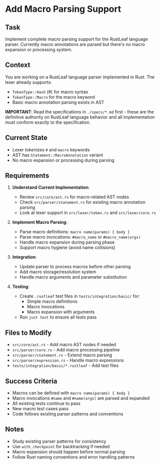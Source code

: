 # Add Macro Parsing Support

## Task
Implement complete macro parsing support for the RustLeaf language parser. Currently macro annotations are parsed but there's no macro expansion or processing system.

## Context
You are working on a RustLeaf language parser implemented in Rust. The lexer already supports:
- `TokenType::Hash` (#) for macro syntax  
- `TokenType::Macro` for the macro keyword
- Basic macro annotation parsing exists in AST

**IMPORTANT**: Read the specifications in `./specs/*.md` first - these are the definitive authority on RustLeaf language behavior and all implementation must conform exactly to the specification.

## Current State
- Lexer tokenizes `#` and `macro` keywords
- AST has `Statement::MacroAnnotation` variant
- No macro expansion or processing during parsing

## Requirements
1. **Understand Current Implementation**:
   - Review `src/core/ast.rs` for macro-related AST nodes
   - Check `src/parser/statement.rs` for existing macro annotation parsing
   - Look at lexer support in `src/lexer/token.rs` and `src/lexer/core.rs`

2. **Implement Macro Parsing**:
   - Parse macro definitions: `macro name(params) { body }`
   - Parse macro invocations: `#macro_name` or `#macro_name(args)`
   - Handle macro expansion during parsing phase
   - Support macro hygiene (avoid name collisions)

3. **Integration**:
   - Update parser to process macros before other parsing
   - Add macro storage/resolution system
   - Handle macro arguments and parameter substitution

4. **Testing**:
   - Create `.rustleaf` test files in `tests/integration/basic/` for:
     - Simple macro definitions
     - Macro invocations
     - Macro expansion with arguments
   - Run `just test` to ensure all tests pass

## Files to Modify
- `src/core/ast.rs` - Add macro AST nodes if needed
- `src/parser/core.rs` - Add macro processing pipeline
- `src/parser/statement.rs` - Extend macro parsing
- `src/parser/expression.rs` - Handle macro expressions
- `tests/integration/basic/*.rustleaf` - Add test files

## Success Criteria
- Macros can be defined with `macro name(params) { body }`
- Macro invocations `#name` and `#name(args)` are parsed and expanded
- All existing tests continue to pass
- New macro test cases pass
- Code follows existing parser patterns and conventions

## Notes
- Study existing parser patterns for consistency
- Use `with_checkpoint` for backtracking if needed
- Macro expansion should happen before normal parsing
- Follow Rust naming conventions and error handling patterns